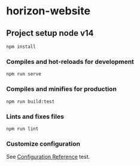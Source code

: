 # horizon-website

## Project setup node v14

```
npm install
```

### Compiles and hot-reloads for development

```
npm run serve
```

### Compiles and minifies for production

```
npm run build:test
```

### Lints and fixes files

```
npm run lint
```

### Customize configuration

See [Configuration Reference](https://cli.vuejs.org/config/) test.
